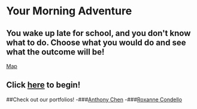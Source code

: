 # Your Morning Adventure
You wake up late for school, and you don't know what to do. Choose what you would do
and see what the outcome will be! 
---
[Map](https://docs.google.com/drawings/d/1IRpTWSD5gCvuBltylx0-xb9OzWeCbWMUb4TpDW35pv4)

Click [here](start.md) to begin!
---
##Check out our portfolios!
-###[Anthony Chen](https://sites.google.com/a/hstat.org/anthonyc8420sep11/)
-###[Roxanne Condello](https://sites.google.com/a/hstat.org/roxannec1086sep11/)

